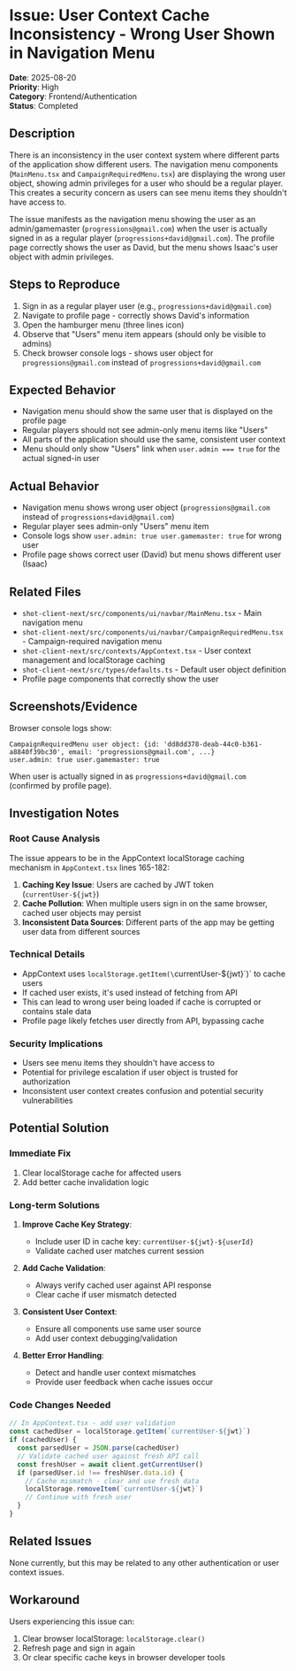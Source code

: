 # Issue: User Context Cache Inconsistency - Wrong User Shown in Navigation Menu

**Date**: 2025-08-20  
**Priority**: High  
**Category**: Frontend/Authentication  
**Status**: Completed

## Description

There is an inconsistency in the user context system where different parts of the application show different users. The navigation menu components (`MainMenu.tsx` and `CampaignRequiredMenu.tsx`) are displaying the wrong user object, showing admin privileges for a user who should be a regular player. This creates a security concern as users can see menu items they shouldn't have access to.

The issue manifests as the navigation menu showing the user as an admin/gamemaster (`progressions@gmail.com`) when the user is actually signed in as a regular player (`progressions+david@gmail.com`). The profile page correctly shows the user as David, but the menu shows Isaac's user object with admin privileges.

## Steps to Reproduce

1. Sign in as a regular player user (e.g., `progressions+david@gmail.com`)
2. Navigate to profile page - correctly shows David's information
3. Open the hamburger menu (three lines icon)
4. Observe that "Users" menu item appears (should only be visible to admins)
5. Check browser console logs - shows user object for `progressions@gmail.com` instead of `progressions+david@gmail.com`

## Expected Behavior

- Navigation menu should show the same user that is displayed on the profile page
- Regular players should not see admin-only menu items like "Users"
- All parts of the application should use the same, consistent user context
- Menu should only show "Users" link when `user.admin === true` for the actual signed-in user

## Actual Behavior

- Navigation menu shows wrong user object (`progressions@gmail.com` instead of `progressions+david@gmail.com`)
- Regular player sees admin-only "Users" menu item
- Console logs show `user.admin: true user.gamemaster: true` for wrong user
- Profile page shows correct user (David) but menu shows different user (Isaac)

## Related Files

- `shot-client-next/src/components/ui/navbar/MainMenu.tsx` - Main navigation menu
- `shot-client-next/src/components/ui/navbar/CampaignRequiredMenu.tsx` - Campaign-required navigation menu
- `shot-client-next/src/contexts/AppContext.tsx` - User context management and localStorage caching
- `shot-client-next/src/types/defaults.ts` - Default user object definition
- Profile page components that correctly show the user

## Screenshots/Evidence

Browser console logs show:
```
CampaignRequiredMenu user object: {id: 'dd8dd378-deab-44c0-b361-a8840f39bc30', email: 'progressions@gmail.com', ...}
user.admin: true user.gamemaster: true
```

When user is actually signed in as `progressions+david@gmail.com` (confirmed by profile page).

## Investigation Notes

### Root Cause Analysis
The issue appears to be in the AppContext localStorage caching mechanism in `AppContext.tsx` lines 165-182:

1. **Caching Key Issue**: Users are cached by JWT token (`currentUser-${jwt}`)
2. **Cache Pollution**: When multiple users sign in on the same browser, cached user objects may persist
3. **Inconsistent Data Sources**: Different parts of the app may be getting user data from different sources

### Technical Details
- AppContext uses `localStorage.getItem(\`currentUser-${jwt}\`)` to cache users
- If cached user exists, it's used instead of fetching from API
- This can lead to wrong user being loaded if cache is corrupted or contains stale data
- Profile page likely fetches user directly from API, bypassing cache

### Security Implications
- Users see menu items they shouldn't have access to
- Potential for privilege escalation if user object is trusted for authorization
- Inconsistent user context creates confusion and potential security vulnerabilities

## Potential Solution

### Immediate Fix
1. Clear localStorage cache for affected users
2. Add better cache invalidation logic

### Long-term Solutions
1. **Improve Cache Key Strategy**:
   - Include user ID in cache key: `currentUser-${jwt}-${userId}`
   - Validate cached user matches current session

2. **Add Cache Validation**:
   - Always verify cached user against API response
   - Clear cache if user mismatch detected

3. **Consistent User Context**:
   - Ensure all components use same user source
   - Add user context debugging/validation

4. **Better Error Handling**:
   - Detect and handle user context mismatches
   - Provide user feedback when cache issues occur

### Code Changes Needed
```typescript
// In AppContext.tsx - add user validation
const cachedUser = localStorage.getItem(`currentUser-${jwt}`)
if (cachedUser) {
  const parsedUser = JSON.parse(cachedUser)
  // Validate cached user against fresh API call
  const freshUser = await client.getCurrentUser()
  if (parsedUser.id !== freshUser.data.id) {
    // Cache mismatch - clear and use fresh data
    localStorage.removeItem(`currentUser-${jwt}`)
    // Continue with fresh user
  }
}
```

## Related Issues

None currently, but this may be related to any other authentication or user context issues.

## Workaround

Users experiencing this issue can:
1. Clear browser localStorage: `localStorage.clear()`
2. Refresh page and sign in again
3. Or clear specific cache keys in browser developer tools